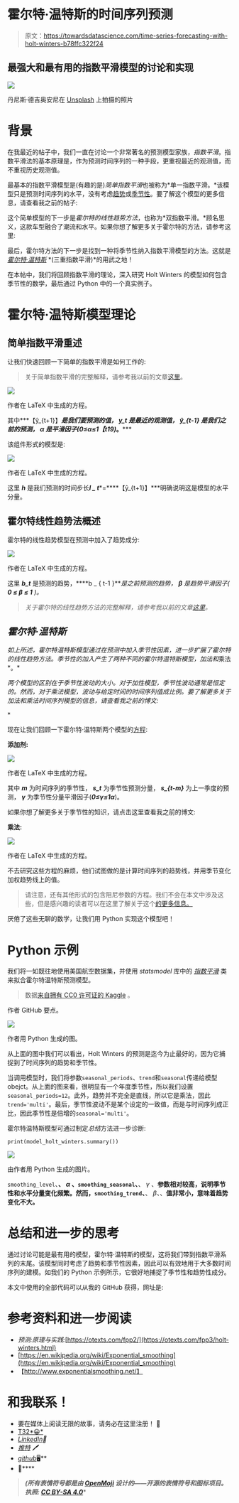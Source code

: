 # 霍尔特·温特斯的时间序列预测

> 原文：<https://towardsdatascience.com/time-series-forecasting-with-holt-winters-b78ffc322f24>

## 最强大和最有用的指数平滑模型的讨论和实现

![](img/8d7fe7150ab4e2904e3c66b98a25ae21.png)

丹尼斯·德吉奥安尼在 [Unsplash](https://unsplash.com?utm_source=medium&utm_medium=referral) 上拍摄的照片

# 背景

在我最近的帖子中，我们一直在讨论一个非常著名的预测模型家族，*指数平滑*。指数平滑法的基本原理是，作为预测时间序列的一种手段，更重视最近的观测值，而不重视历史观测值。

最基本的指数平滑模型是(有趣的是)*简单指数平滑*也被称为*单一指数平滑。*该模型只是预测时间序列的水平，没有考虑[趋势](https://medium.com/towards-data-science/time-series-stationarity-simply-explained-125269968154)或[季节性](https://medium.com/towards-data-science/seasonality-of-time-series-5b45b4809acd)。要了解这个模型的更多信息，请查看我之前的帖子:

[](/forecasting-with-simple-exponential-smoothing-dd8f8470a14c)  

这个简单模型的下一步是*霍尔特的线性趋势方法*，也称为*双指数平滑。*顾名思义，这款车型融合了潮流和水平。如果你想了解更多关于霍尔特的方法，请参考这里:

[](/forecasting-with-holts-linear-trend-exponential-smoothing-af2aa4590c18)  

最后，霍尔特方法的下一步是找到一种将季节性纳入指数平滑模型的方法。这就是 [*霍尔特·温特斯*](https://en.wikipedia.org/wiki/Exponential_smoothing#Triple_exponential_smoothing_(Holt_Winters)) *(三重指数平滑)*的用武之地！

在本帖中，我们将回顾指数平滑的理论，深入研究 Holt Winters 的模型如何包含季节性的数学，最后通过 Python 中的一个真实例子。

# 霍尔特·温特斯模型理论

## 简单指数平滑重述

让我们快速回顾一下简单的指数平滑是如何工作的:

> 关于简单指数平滑的完整解释，请参考我以前的文章[这里](https://medium.com/towards-data-science/forecasting-with-simple-exponential-smoothing-dd8f8470a14c)。

![](img/cfe7a3d0bd501e147e2aab713087304f.png)

作者在 LaTeX 中生成的方程。

其中***【ŷ_{t+1}】***是我们要预测的值， ***y_t*** 是最近的观测值， ***ŷ_{t-1}*** 是我们之前的预测， ***α*** 是平滑因子(***0≤α≤1*【t19)***。*****

该组件形式的模型是:

![](img/ac0627b8d4405ce00c380939807bb754.png)

作者在 LaTeX 中生成的方程。

这里 ***h*** 是我们预测的时间步长***l _ t****=****【ŷ_{t+1}】***明确说明这是模型的水平分量。

## 霍尔特线性趋势法概述

霍尔特的线性趋势模型在预测中加入了趋势成分:

![](img/5733c95a9bd1465fe401bc77edb8f253.png)

作者在 LaTeX 中生成的方程。

这里 ***b_t*** 是预测的趋势，****b _ { t-1 }***是之前预测的趋势， ***β*** 是趋势平滑因子( ***0 ≤ β ≤ 1*** )。*

> *关于霍尔特的线性趋势方法的完整解释，请参考我以前的文章[这里](https://medium.com/towards-data-science/forecasting-with-holts-linear-trend-exponential-smoothing-af2aa4590c18)。*

## *霍尔特·温特斯*

*如上所述，霍尔特温特斯模型通过在预测中加入季节性因素，进一步扩展了霍尔特的线性趋势方法。季节性的加入产生了两种不同的霍尔特温特斯模型，*加法*和*乘法*。*

*两个模型的区别在于季节性波动的大小。对于加性模型，季节性波动通常是恒定的。然而，对于乘法模型，波动与给定时间的时间序列值成比例。要了解更多关于加法和乘法时间序列模型的信息，请查看我之前的博文:*

*[](/time-series-decomposition-8f39432f78f9)  

现在让我们回顾一下霍尔特·温特斯两个模型的[方程](https://otexts.com/fpp3/holt-winters.html):

**添加剂:**

![](img/e8028585e145b184db1745f07a8fe847.png)

作者在 LaTeX 中生成的方程。

其中 ***m*** 为时间序列的季节性， ***s_t*** 为季节性预测分量， ***s_{t-m}*** 为上一季度的预测， ***γ*** 为季节性分量平滑因子(***0≤γ≤1α***)。

如果你想了解更多关于季节性的知识，请点击这里查看我之前的博文:

[](/seasonality-of-time-series-5b45b4809acd)  

**乘法:**

![](img/61ad534158ff9f1e9120e4ded87b7697.png)

作者在 LaTeX 中生成的方程。

不去研究这些方程的麻烦，他们试图做的是计算时间序列的趋势线，并用季节变化加权趋势线上的值。

> 请注意，还有其他形式的包含阻尼参数的方程。我们不会在本文中涉及这些，但是感兴趣的读者可以在这里了解关于这个[的更多信息。](https://www.bauer.uh.edu/gardner/docs/pdf/Why-the-damped-trend-works.pdf)

厌倦了这些无聊的数学，让我们用 Python 实现这个模型吧！

# Python 示例

我们将一如既往地使用美国航空数据集，并使用 *statsmodel* 库中的 [*指数平滑*](https://www.statsmodels.org/dev/generated/statsmodels.tsa.holtwinters.ExponentialSmoothing.html) 类来拟合霍尔特温特斯预测模型。

> 数据[来自拥有 CC0 许可证的 Kaggle](https://www.kaggle.com/datasets/ashfakyeafi/air-passenger-data-for-time-series-analysis) 。

作者 GitHub 要点。

![](img/d5fc577e7fdec1b9f4d90052b9db6624.png)

作者用 Python 生成的图。

从上面的图中我们可以看出，Holt Winters 的预测是迄今为止最好的，因为它捕捉到了时间序列的趋势和季节性。

当调用模型时，我们将参数`seasonal_periods`、`trend`和`seasonal`传递给模型 obejct。从上面的图来看，很明显有一个年度季节性，所以我们设置`seasonal_periods=12`。此外，趋势并不完全是直线，所以它是乘法，因此`trend='multi'`。最后，季节性波动不是某个设定的一致值，而是与时间序列成正比，因此季节性是倍增的`seasonal='multi'`。

霍尔特温特斯模型可通过制定*总结*方法进一步诊断:

```
print(model_holt_winters.summary())
```

![](img/4cf85efdfabfbc97dc919fbc7e2488fb.png)

由作者用 Python 生成的图片。

`smoothing_level`、**、 *α* 、`smoothing_seasonal`、**、 *γ* 、**参数相对较高，说明季节性和水平分量变化频繁。然而，`smoothing_trend`、**、 *β、*、**值非常小，意味着趋势变化不大。**

# 总结和进一步的思考

通过讨论可能是最有用的模型，霍尔特·温特斯的模型，这将我们带到指数平滑系列的末尾。该模型同时考虑了趋势和季节性因素，因此可以有效地用于大多数时间序列的建模。如我们的 Python 示例所示，它很好地捕捉了季节性和趋势性成分。

本文中使用的全部代码可以从我的 GitHub 获得，网址是:

[](https://github.com/egorhowell/Medium-Articles/blob/main/Time%20Series/Exponential%20Smoothing/holt_winters.py)  

# 参考资料和进一步阅读

*   *预测:原理与实践:*[https://otexts.com/fpp2/](https://otexts.com/fpp3/holt-winters.html)
*   [https://en.wikipedia.org/wiki/Exponential_smoothing](https://en.wikipedia.org/wiki/Exponential_smoothing)
*   【http://www.exponentialsmoothing.net/】

# 和我联系！

*   要在媒体上阅读无限的故事，请务必在这里注册！ 💜
*   [T32*😀*](/subscribe/@egorhowell)
*   [*LinkedIn*](https://www.linkedin.com/in/egor-howell-092a721b3/)*👔*
*   *[*推特*](https://twitter.com/EgorHowell) 🖊*
*   *[*github*](https://github.com/egorhowell)*🖥**
*   **[](https://www.kaggle.com/egorphysics)**🏅****

> ***(所有表情符号都是由 [OpenMoji](https://openmoji.org/) 设计的——开源的表情符号和图标项目。执照: [CC BY-SA 4.0](https://creativecommons.org/licenses/by-sa/4.0/#)****